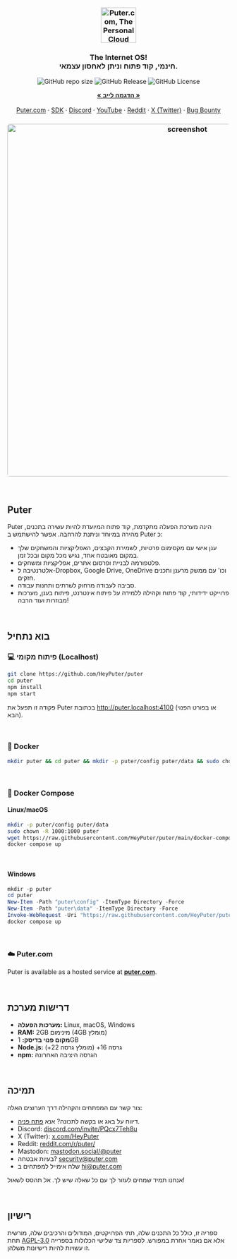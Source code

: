 <h3 align="center"><img width="80" alt="Puter.com, The Personal Cloud Computer: All your files, apps, and games in one place accessible from anywhere at any time." src="https://assets.puter.site/puter-logo.png"></h3>

<h3 align="center">The Internet OS!<br/> חינמי, קוד פתוח וניתן לאחסון עצמאי.</h3>

<p align="center">
    <img alt="GitHub repo size" src="https://img.shields.io/github/repo-size/HeyPuter/puter"> <img alt="GitHub Release" src="https://img.shields.io/github/v/release/HeyPuter/puter?label=latest%20version"> <img alt="GitHub License" src="https://img.shields.io/github/license/HeyPuter/puter">
</p>
<p align="center">
    <a href="https://puter.com/"><strong>« הדגמה לייב »</strong></a>
    <br />
    <br />
    <a href="https://puter.com">Puter.com</a>
    ·
    <a href="https://docs.puter.com" target="_blank">SDK</a>
    ·
    <a href="https://discord.com/invite/PQcx7Teh8u">Discord</a>
    ·
    <a href="https://www.youtube.com/@EricsPuterVideos">YouTube</a>
    ·
    <a href="https://reddit.com/r/puter">Reddit</a>
    ·
    <a href="https://twitter.com/HeyPuter">X (Twitter)</a>
    ·
    <a href="https://hackerone.com/puter_h1b">Bug Bounty</a>
</p>

<h3 align="center"><img width="800" style="border-radius:5px;" alt="screenshot" src="https://assets.puter.site/puter.com-screenshot-3.webp"></h3>

<br/>

## Puter

Puter הינה מערכת הפעלה מתקדמת, קוד פתוח המיועדת להיות עשירה בתכנים, מהירה במיוחד וניתנת להרחבה.
אפשר להישתמש ב Puter כ:
- ענן אישי עם מקסימום פרטיות, לשמירת הקבצים, האפליקציות והמשחקים שלך במקום מאובטח אחד, נגיש מכל מקום ובכל זמן.
- פלטפורמה לבניית ופרסום אתרים, אפליקציות ומשחקים.
- אלטרנטיבה ל-Dropbox, Google Drive, OneDrive וכו' עם ממשק מרענן ותכנים חזקים.
- סביבה לעבודה מרחוק לשרתים ותחנות עבודה.
- פרוייקט ידידותי, קוד פתוח וקהילה ללמידה על פיתוח אינטרנט, פיתוח בענן, מערכות מבוזרות ועוד הרבה!


<br/>

## בוא נתחיל

### 💻 פיתוח מקומי (Localhost)

```bash
git clone https://github.com/HeyPuter/puter
cd puter
npm install
npm start
```

פקודה זו תפעל את Puter בכתובת http://puter.localhost:4100 (או בפורט הפנוי הבא).

<br/>

### 🐳 Docker

```bash
mkdir puter && cd puter && mkdir -p puter/config puter/data && sudo chown -R 1000:1000 puter && docker run --rm -p 4100:4100 -v `pwd`/puter/config:/etc/puter -v `pwd`/puter/data:/var/puter  ghcr.io/heyputer/puter
```

<br/>

### 🐙 Docker Compose

#### Linux/macOS

```bash
mkdir -p puter/config puter/data
sudo chown -R 1000:1000 puter
wget https://raw.githubusercontent.com/HeyPuter/puter/main/docker-compose.yml
docker compose up
```

<br/>

#### Windows

```powershell
mkdir -p puter
cd puter
New-Item -Path "puter\config" -ItemType Directory -Force
New-Item -Path "puter\data" -ItemType Directory -Force
Invoke-WebRequest -Uri "https://raw.githubusercontent.com/HeyPuter/puter/main/docker-compose.yml" -OutFile "docker-compose.yml"
docker compose up
```

<br/>

### ☁️ Puter.com

Puter is available as a hosted service at [**puter.com**](https://puter.com).

<br/>

## דרישות מערכת

- **מערכות הפעלה:** Linux, macOS, Windows
- **RAM:** 2GB מינימום (4GB מומלץ)
- **מקום פנוי בדיסק:** 1GB
- **Node.js:** גרסה 16+ (מומלץ גרסה 22+)
- **npm:** הגרסה היציבה האחרונה

<br/>

## תמיכה

צור קשר עם המפתחים והקהילה דרך הערוצים האלה:

- דיווח על באג או בקשה לתכונה? אנא [פתח פניה](https://github.com/HeyPuter/puter/issues/new/choose).
- Discord: [discord.com/invite/PQcx7Teh8u](https://discord.com/invite/PQcx7Teh8u)
- X (Twitter): [x.com/HeyPuter](https://x.com/HeyPuter)
- Reddit: [reddit.com/r/puter/](https://www.reddit.com/r/puter/)
- Mastodon: [mastodon.social/@puter](https://mastodon.social/@puter)
- בעיות אבטחה? [security@puter.com](mailto:security@puter.com)
- שלח אימייל למפתחים ב [hi@puter.com](mailto:hi@puter.com)

אנחנו תמיד שמחים לעזור לך עם כל שאלה שיש לך. אל תהסס לשאול!

<br/>

## רישיון

ספריה זו, כולל כל התכנים שלה, תתי הפרויקטים, המודולים והרכיבים שלה, מורשית תחת [AGPL-3.0](https://github.com/HeyPuter/puter/blob/main/LICENSE.txt) אלא אם נאמר אחרת במפורש. לספריות צד שלישי הכלולות בספרייה זו עשויות להיות רישיונות משלהן.

<br/>

